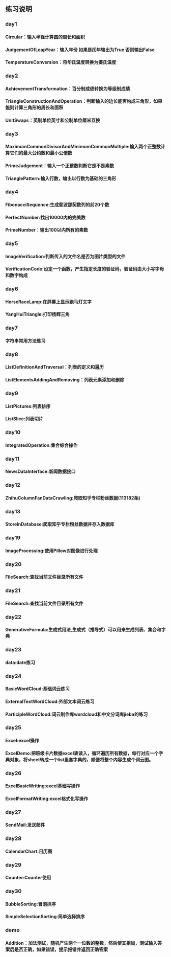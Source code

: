 ## 练习说明

### day1
#### Circular：输入半径计算圆的周长和面积
#### JudgementOfLeapYear：输入年份 如果是闰年输出为True 否则输出False
#### TemperatureConversion：将华氏温度转换为摄氏温度

### day2
#### AchievementTransformation：百分制成绩转换为等级制成绩
#### TriangleConstructionAndOperation：判断输入的边长能否构成三角形，如果能则计算三角形的周长和面积
#### UnitSwaps：英制单位英寸和公制单位厘米互换

### day3
#### MaximumCommonDivisorAndMinimumCommonMultiple:输入两个正整数计算它们的最大公约数和最小公倍数
#### PrimeJudgement：输入一个正整数判断它是不是素数
#### TrianglePattern:输入行数，输出以行数为基础的三角形

### day4
#### FibonacciSequence:生成斐波那契数列的前20个数
#### PerfectNumber:找出10000内的完美数
#### PrimeNumber：输出100以内所有的素数

### day5
#### ImageVerification:判断传入的文件名是否为图片类型的文件
#### VerificationCode:设定一个函数，产生指定长度的验证码，验证码由大小写字母和数字构成

### day6
#### HorseRaceLamp:在屏幕上显示跑马灯文字
#### YangHuiTriangle:打印杨辉三角

### day7
#### 字符串常用方法练习

### day8
#### ListDefinitionAndTraversal：列表的定义和遍历
#### ListElementsAddingAndRemoving：列表元素添加和删除

### day9
#### ListPictures:列表排序
#### ListSlice:列表切片

### day10
#### IntegratedOperation:集合综合操作

### day11
#### NewsDataInterface:新闻数据接口

### day12
#### ZhihuColumnFanDataCrawling:爬取知乎专栏粉丝数据(113182条)

### day13
#### StoreInDatabase:爬取知乎专栏粉丝数据并存入数据库

### day19
#### ImageProcessing:使用Pillow对图像进行处理

### day20
#### FileSearch:查找当前文件目录所有文件

### day21
#### FileSearch:查找当前文件目录所有文件

### day22
#### GenerativeFormula:生成式用法,生成式（推导式）可以用来生成列表、集合和字典

### day23
#### data:date练习

### day24
#### BasicWordCloud:基础词云练习
#### ExternalTextWordCloud:外部文本词云练习
#### ParticipleWordCloud:词云制作库wordcloud和中文分词库jieba的练习

### day25
#### Excel:excel操作
#### ExcelDemo:把班级卡片数据excel表读入，循环遍历所有数据，每行对应一个字典对象，将sheet转成一个list里套字典的，顺便将整个内容生成个词云图。

### day26
#### ExcelBasicWriting:excel基础写操作
#### ExcelFormatWriting:excel格式化写操作

### day27
#### SendMail:发送邮件

### day28
#### CalendarChart:日历图

### day29
#### Counter:Counter使用

### day30
#### BubbleSorting:冒泡排序
#### SimpleSelectionSorting:简单选择排序

### demo
#### Addition：加法测试，随机产生两个一位数的整数，然后使其相加，测试输入答案后是否正确，如果错误，提示报错并返回正确答案